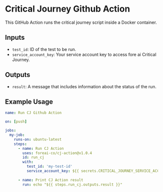 # Critical Journey Github Action

This GitHub Action runs the critical journey script inside a Docker container.

## Inputs

- `test_id`: ID of the test to be run.
- `service_account_key`: Your service account key to access fore ai Critical Journey.

## Outputs

- `result`: A message that includes information about the status of the run.

## Example Usage

```yaml
name: Run CJ Github Action

on: [push]

jobs:
  my-job:
    runs-on: ubuntu-latest
    steps:
      - name: Run CJ Action
        uses: foreai-co/cj-action@v1.0.4
        id: run_cj
        with:
          test_id: 'my-test-id'
          service_account_key: ${{ secrets.CRITICAL_JOURNEY_SERVICE_ACCOUNT_KEY }}
      
      - name: Print CJ Action result
        run: echo "${{ steps.run_cj.outputs.result }}"
```